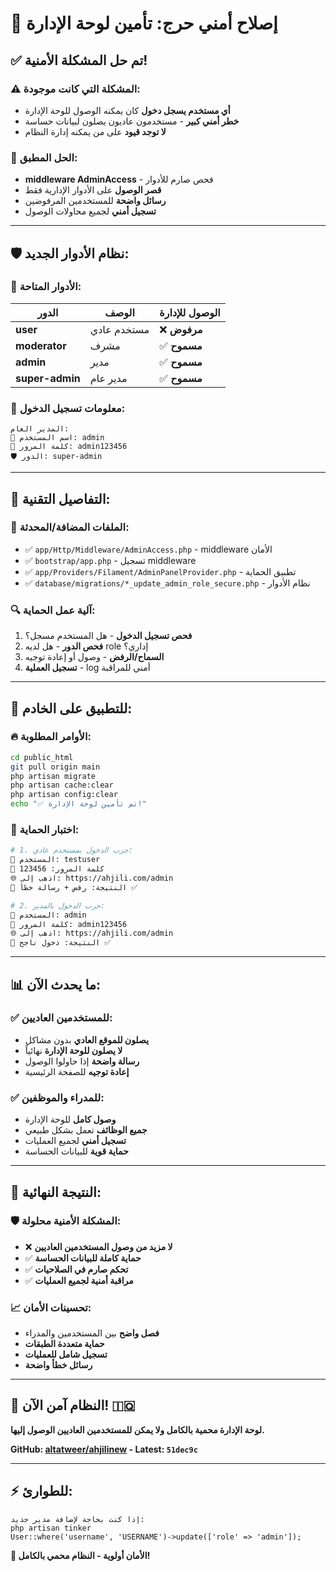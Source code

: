# 🚨 إصلاح أمني حرج: تأمين لوحة الإدارة

## ✅ **تم حل المشكلة الأمنية!**

### **⚠️ المشكلة التي كانت موجودة:**
- **أي مستخدم يسجل دخول** كان يمكنه الوصول للوحة الإدارة
- **خطر أمني كبير** - مستخدمون عاديون يصلون لبيانات حساسة
- **لا توجد قيود** على من يمكنه إدارة النظام

### **🔐 الحل المطبق:**
- **middleware AdminAccess** - فحص صارم للأدوار
- **قصر الوصول** على الأدوار الإدارية فقط
- **رسائل واضحة** للمستخدمين المرفوضين
- **تسجيل أمني** لجميع محاولات الوصول

---

## 🛡️ **نظام الأدوار الجديد:**

### **👤 الأدوار المتاحة:**
| الدور | الوصف | الوصول للإدارة |
|-------|--------|-----------------|
| **user** | مستخدم عادي | ❌ **مرفوض** |
| **moderator** | مشرف | ✅ **مسموح** |
| **admin** | مدير | ✅ **مسموح** |
| **super-admin** | مدير عام | ✅ **مسموح** |

### **🔑 معلومات تسجيل الدخول:**
```
المدير العام:
👤 اسم المستخدم: admin
🔑 كلمة المرور: admin123456
🛡️ الدور: super-admin
```

---

## 🔧 **التفاصيل التقنية:**

### **📂 الملفات المضافة/المحدثة:**
- ✅ `app/Http/Middleware/AdminAccess.php` - middleware الأمان
- ✅ `bootstrap/app.php` - تسجيل middleware
- ✅ `app/Providers/Filament/AdminPanelProvider.php` - تطبيق الحماية
- ✅ `database/migrations/*_update_admin_role_secure.php` - نظام الأدوار

### **🔍 آلية عمل الحماية:**
1. **فحص تسجيل الدخول** - هل المستخدم مسجل؟
2. **فحص الدور** - هل لديه role إداري؟
3. **السماح/الرفض** - وصول أو إعادة توجيه
4. **تسجيل العملية** - log أمني للمراقبة

---

## 🚀 **للتطبيق على الخادم:**

### **🔥 الأوامر المطلوبة:**
```bash
cd public_html
git pull origin main
php artisan migrate
php artisan cache:clear
php artisan config:clear
echo "✅ تم تأمين لوحة الإدارة!"
```

### **🧪 اختبار الحماية:**
```bash
# 1. جرب الدخول بمستخدم عادي:
👤 المستخدم: testuser
🔑 كلمة المرور: 123456
🌐 اذهب إلى: https://ahjili.com/admin
📱 النتيجة: رفض + رسالة خطأ ✅

# 2. جرب الدخول بالمدير:
👤 المستخدم: admin  
🔑 كلمة المرور: admin123456
🌐 اذهب إلى: https://ahjili.com/admin
📱 النتيجة: دخول ناجح ✅
```

---

## 📊 **ما يحدث الآن:**

### **✅ للمستخدمين العاديين:**
- **يصلون للموقع العادي** بدون مشاكل
- **لا يصلون للوحة الإدارة** نهائياً
- **رسالة واضحة** إذا حاولوا الوصول
- **إعادة توجيه** للصفحة الرئيسية

### **✅ للمدراء والموظفين:**
- **وصول كامل** للوحة الإدارة
- **جميع الوظائف** تعمل بشكل طبيعي
- **تسجيل أمني** لجميع العمليات
- **حماية قوية** للبيانات الحساسة

---

## 🎯 **النتيجة النهائية:**

### **🛡️ المشكلة الأمنية محلولة:**
- ❌ **لا مزيد من وصول المستخدمين العاديين**
- ✅ **حماية كاملة للبيانات الحساسة**
- ✅ **تحكم صارم في الصلاحيات**
- ✅ **مراقبة أمنية لجميع العمليات**

### **📈 تحسينات الأمان:**
- **فصل واضح** بين المستخدمين والمدراء
- **حماية متعددة الطبقات**
- **تسجيل شامل للعمليات**
- **رسائل خطأ واضحة**

---

## 🎉 **النظام آمن الآن! 🇮🇶**

**لوحة الإدارة محمية بالكامل ولا يمكن للمستخدمين العاديين الوصول إليها.**

**GitHub: [altatweer/ahjilinew](https://github.com/altatweer/ahjilinew) - Latest: `51dec9c`**

---

## ⚡ **للطوارئ:**

```
إذا كنت بحاجة لإضافة مدير جديد:
php artisan tinker
User::where('username', 'USERNAME')->update(['role' => 'admin']);
```

**🔐 الأمان أولوية - النظام محمي بالكامل!**

